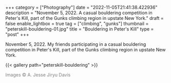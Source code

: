 +++
category = ["Photography"]
date = "2022-11-05T21:41:38.422936"
description = "November 5, 2022. A casual bouldering competition in Peter's Kill, part of the Gunks climbing region in upstate New York."
draft = false
enable_lightbox = true
tag = ["climbing", "gunks"]
thumbnail = "peterskill-bouldering-01.jpg"
title = "Bouldering in Peter's Kill"
type = "post"
+++

November 5, 2022. My friends participating in a casual bouldering competition in Peter's Kill, part of the Gunks climbing region in upstate New York.

{{< gallery path="peterskill-bouldering" >}}

<span style="color: gray">Images &copy; A. Jesse Jiryu Davis</span>
